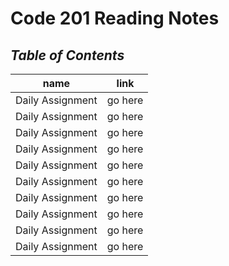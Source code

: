 # **Code 201 Reading Notes**
## ***Table of Contents***
| name        | link        |
| ----------- | ----------- |
| Daily Assignment| go here |
| Daily Assignment| go here |
| Daily Assignment| go here |
| Daily Assignment| go here |
|Daily Assignment | go here |
|Daily Assignment | go here |
|Daily Assignment | go here |
|Daily Assignment | go here |
|Daily Assignment | go here |
|Daily Assignment | go here |
